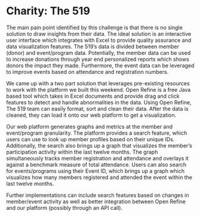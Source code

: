 # Charity: The 519 


The main pain point identified by this challenge is that there is no single solution to draw insights from their data. The ideal solution is an interactive user interface which integrates with Excel to provide quality assurance and data visualization features. The 519’s data is divided between member (donor) and event/program data. Potentially, the member data can be used to increase donations through year end personalized reports which shows donors the impact they made. Furthermore, the event data can be leveraged to improve events based on attendance and registration numbers. 


We came up with a two part solution that leverages pre-existing resources to work with the platform we built this weekend. Open Refine is a free Java based tool which takes in Excel documents and provide drag and click features to detect and handle abnormalities in the data. Using Open Refine, The 519 team can easily format, sort and clean their data. After the data is cleaned, they can load it onto our web platform to get a visualization. 


Our web platform generates graphs and metrics at the member and event/program granularity. The platform provides a search feature, which users can use to look up member profiles based on their unique IDs. Additionally, the search also brings up a graph that visualizes the member’s participation activity within the last twelve months. The graph simultaneously tracks member registration and attendance and overlays it against a benchmark measure of total attendance. Users can also search for events/programs using their Event ID, which brings up a graph which visualizes how many members registered and attended the event within the last twelve months.   


Further implementations can include search features based on changes in member/event activity as well as better integration between Open Refine and our platform (possibly through an API call). 

